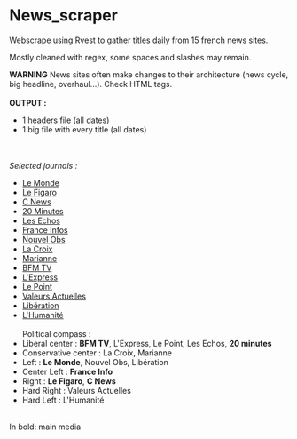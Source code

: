 # News_scraper
Webscrape using Rvest to gather titles daily from 15 french news sites.

Mostly cleaned with regex, some spaces and slashes may remain.

**WARNING** News sites often make changes to their architecture (news cycle, big headline, overhaul...). Check HTML tags.
<br><br>
**OUTPUT :** 
- 1 headers file (all dates)
- 1 big file with every title (all dates)

<br><br>
_Selected journals :_
- [Le Monde](https://www.lemonde.fr/)
- [Le Figaro](https://www.lefigaro.fr/)
- [C News](https://www.cnews.fr/)
- [20 Minutes](https://www.20minutes.fr/)
- [Les Echos](https://www.lesechos.fr/)
- [France Infos](https://www.francetvinfo.fr/)
- [Nouvel Obs](https://www.nouvelobs.com/)
- [La Croix](https://www.la-croix.fr/)
- [Marianne](https://www.marianne.net/)
- [BFM TV](https://www.bfmtv.com/)
- [L'Express](https://www.lexpress.fr/)
- [Le Point](https://www.lepoint.fr/)
- [Valeurs Actuelles](https://www.valeursactuelles.com/)
- [Libération](https://www.liberation.fr/)
- [L'Humanité](https://www.humanite.fr/)
<br><br>
Political compass :
- Liberal center : **BFM TV**, L'Express, Le Point, Les Echos, **20 minutes**
- Conservative center : La Croix, Marianne
- Left : **Le Monde**, Nouvel Obs, Libération
- Center Left : **France Info**
- Right : **Le Figaro**, **C News**
- Hard Right : Valeurs Actuelles
- Hard Left : L'Humanité

<br>
In bold: main media
